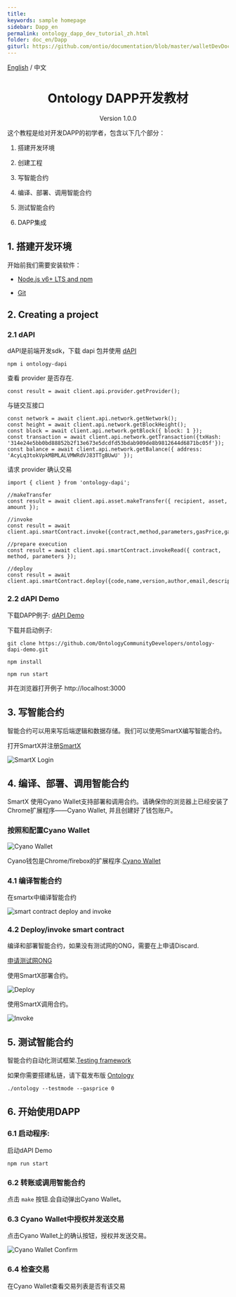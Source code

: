```yaml
---
title:
keywords: sample homepage
sidebar: Dapp_en
permalink: ontology_dapp_dev_tutorial_zh.html
folder: doc_en/Dapp
giturl: https://github.com/ontio/documentation/blob/master/walletDevDocs/ontology_dapp_dev_tutorial_zh.md
---
```


[English](./ontology_dapp_dev_tutorial_en.html) / 中文

<h1 align="center">Ontology DAPP开发教材</h1>
<p align="center" class="version">Version 1.0.0 </p>


这个教程是给对开发DAPP的初学者，包含以下几个部分：

1. 搭建开发环境

2. 创建工程

3. 写智能合约

4. 编译、部署、调用智能合约

5. 测试智能合约

7. DAPP集成


## 1. 搭建开发环境

开始前我们需要安装软件：

* [Node.js v6+ LTS and npm](https://nodejs.org/en/)

* [Git](https://git-scm.com/)


## 2. Creating a project

### 2.1 dAPI

dAPI是前端开发sdk，下载 dapi 包并使用 [dAPI](https://github.com/ontio/ontology-dapi)

```
npm i ontology-dapi
```

查看 provider 是否存在.

```
const result = await client.api.provider.getProvider();

```

与链交互接口
```
const network = await client.api.network.getNetwork();
const height = await client.api.network.getBlockHeight();
const block = await client.api.network.getBlock({ block: 1 });
const transaction = await client.api.network.getTransaction({txHash: '314e24e5bb0bd88852b2f13e673e5dcdfd53bdab909de8b9812644d6871bc05f'});
const balance = await client.api.network.getBalance({ address: 'AcyLq3tokVpkMBMLALVMWRdVJ83TTgBUwU' });

```

请求 provider 确认交易

```
import { client } from 'ontology-dapi';

//makeTransfer
const result = await client.api.asset.makeTransfer({ recipient, asset, amount });

//invoke
const result = await client.api.smartContract.invoke({contract,method,parameters,gasPrice,gasLimit,requireIdentity});

//prepare execution
const result = await client.api.smartContract.invokeRead({ contract, method, parameters });

//deploy
const result = await client.api.smartContract.deploy({code,name,version,author,email,description,needStorage,gasPrice,gasLimit});

```

### 2.2 dAPI Demo

下载DAPP例子: [dAPI Demo](https://github.com/OntologyCommunityDevelopers/ontology-dapi-demo)

下载并启动例子:

```
git clone https://github.com/OntologyCommunityDevelopers/ontology-dapi-demo.git

npm install

npm run start
```

并在浏览器打开例子 http://localhost:3000

## 3. 写智能合约

智能合约可以用来写后端逻辑和数据存储。我们可以使用SmartX编写智能合约。

打开SmartX并注册[SmartX](http://smartx.ont.io/)


![SmartX Login](../docs/lib/images/smartx.png)


## 4. 编译、部署、调用智能合约

SmartX 使用Cyano Wallet支持部署和调用合约。请确保你的浏览器上已经安装了Chrome扩展程序——Cyano Wallet, 并且创建好了钱包账户。

### 按照和配置Cyano Wallet


![Cyano Wallet](./lib/images/cyano-wallet.png)

Cyano钱包是Chrome/firebox的扩展程序.[Cyano Wallet](https://github.com/OntologyCommunityDevelopers/cyano-wallet)

### 4.1 编译智能合约

在smartx中编译智能合约

![smart contract deploy and invoke](./lib/images/smartx-deploy.png)

### 4.2 Deploy/invoke smart contract

编译和部署智能合约，如果没有测试网的ONG，需要在上申请Discard.

[申请测试网ONG](https://discordapp.com/channels/400884201773334540/453499298097922068)

使用SmartX部署合约。

![Deploy](https://s1.ax1x.com/2018/09/03/PzhTCd.png)

使用SmartX调用合约。

![Invoke](https://s1.ax1x.com/2018/09/03/Pz5JO0.png)

## 5. 测试智能合约

智能合约自动化测试框架.[Testing framework](https://github.com/lucas7788/pythontest)

如果你需要搭建私链，请下载发布版 [Ontology](https://github.com/ontio/ontology/releases)

```
./ontology --testmode --gasprice 0

```


## 6. 开始使用DAPP


### 6.1 启动程序:

启动dAPI Demo
```
npm run start

```

### 6.2 转账或调用智能合约

点击 ```make``` 按钮.会自动弹出Cyano Wallet。

### 6.3 Cyano Wallet中授权并发送交易

点击Cyano Wallet上的确认按钮，授权并发送交易。

![Cyano Wallet Confirm](./lib/images/demo.png)

### 6.4 检查交易

在Cyano Wallet查看交易列表是否有该交易